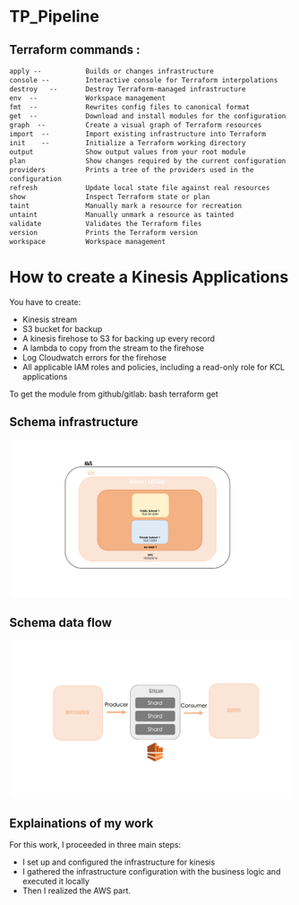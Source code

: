 # TP_Pipeline

## Terraform commands :
    apply --           Builds or changes infrastructure
    console --         Interactive console for Terraform interpolations
    destroy   --       Destroy Terraform-managed infrastructure
    env  --            Workspace management
    fmt  --            Rewrites config files to canonical format
    get  --            Download and install modules for the configuration
    graph  --          Create a visual graph of Terraform resources
    import  --         Import existing infrastructure into Terraform
    init    --         Initialize a Terraform working directory
    output             Show output values from your root module
    plan               Show changes required by the current configuration
    providers          Prints a tree of the providers used in the configuration
    refresh            Update local state file against real resources
    show               Inspect Terraform state or plan
    taint              Manually mark a resource for recreation
    untaint            Manually unmark a resource as tainted
    validate           Validates the Terraform files
    version            Prints the Terraform version
    workspace          Workspace management


# How to create a Kinesis Applications
You have to create:
- Kinesis stream
- S3 bucket for backup
- A kinesis firehose to S3 for backing up every record
- A lambda to copy from the stream to the firehose
- Log Cloudwatch errors for the firehose
- All applicable IAM roles and policies, including a read-only role for KCL applications


To get the module from github/gitlab:
bash
terraform get

## Schema infrastructure

![Schema](/infra.png)

## Schema data flow

![Schema](/dataflow.png)

## Explainations of my work 

For this work, I proceeded in three main steps:
- I set up and configured the infrastructure for kinesis
- I gathered the infrastructure configuration with the business logic and executed it locally
- Then I realized the AWS part.
